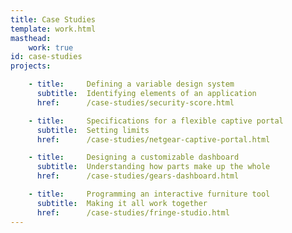 ```yaml
---
title: Case Studies
template: work.html
masthead: 
    work: true
id: case-studies
projects:

    - title:     Defining a variable design system
      subtitle:  Identifying elements of an application
      href:      /case-studies/security-score.html

    - title:     Specifications for a flexible captive portal
      subtitle:  Setting limits 
      href:      /case-studies/netgear-captive-portal.html

    - title:     Designing a customizable dashboard
      subtitle:  Understanding how parts make up the whole
      href:      /case-studies/gears-dashboard.html

    - title:     Programming an interactive furniture tool
      subtitle:  Making it all work together
      href:      /case-studies/fringe-studio.html
---
```

